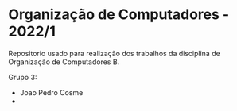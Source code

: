# Organização de Computadores - 2022/1

Repositorio usado para realização dos trabalhos da disciplina de Organização de Computadores B.

Grupo 3:

+ Joao Pedro Cosme
+ 
